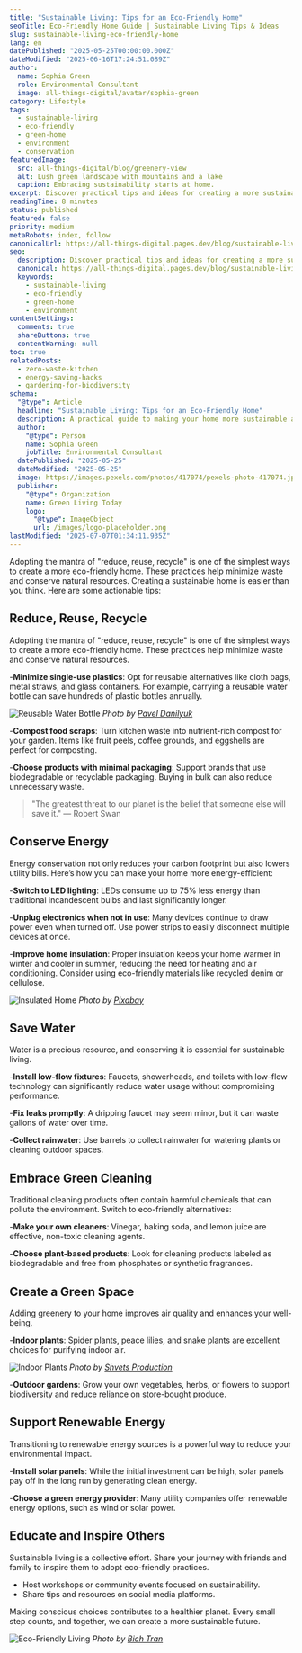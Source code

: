 ```yaml
---
title: "Sustainable Living: Tips for an Eco-Friendly Home"
seoTitle: Eco-Friendly Home Guide | Sustainable Living Tips & Ideas
slug: sustainable-living-eco-friendly-home
lang: en
datePublished: "2025-05-25T00:00:00.000Z"
dateModified: "2025-06-16T17:24:51.089Z"
author:
  name: Sophia Green
  role: Environmental Consultant
  image: all-things-digital/avatar/sophia-green
category: Lifestyle
tags:
  - sustainable-living
  - eco-friendly
  - green-home
  - environment
  - conservation
featuredImage:
  src: all-things-digital/blog/greenery-view
  alt: Lush green landscape with mountains and a lake
  caption: Embracing sustainability starts at home.
excerpt: Discover practical tips and ideas for creating a more sustainable and eco-friendly home environment. From reducing waste to conserving energy, learn how small changes can make a big impact. Creating a sustainable home is easier than you think. Here are some actionable tips
readingTime: 8 minutes
status: published
featured: false
priority: medium
metaRobots: index, follow
canonicalUrl: https://all-things-digital.pages.dev/blog/sustainable-living-eco-friendly-home
seo:
  description: Discover practical tips and ideas for creating a more sustainable and eco-friendly home environment. From reducing waste to conserving energy, learn how small things could make a huge impact.
  canonical: https://all-things-digital.pages.dev/blog/sustainable-living-eco-friendly-home
  keywords:
    - sustainable-living
    - eco-friendly
    - green-home
    - environment
contentSettings:
  comments: true
  shareButtons: true
  contentWarning: null
toc: true
relatedPosts:
  - zero-waste-kitchen
  - energy-saving-hacks
  - gardening-for-biodiversity
schema:
  "@type": Article
  headline: "Sustainable Living: Tips for an Eco-Friendly Home"
  description: A practical guide to making your home more sustainable and environmentally friendly.
  author:
    "@type": Person
    name: Sophia Green
    jobTitle: Environmental Consultant
  datePublished: "2025-05-25"
  dateModified: "2025-05-25"
  image: https://images.pexels.com/photos/417074/pexels-photo-417074.jpeg?auto=compress&cs=tinysrgb&w=1260&h=750&dpr=2
  publisher:
    "@type": Organization
    name: Green Living Today
    logo:
      "@type": ImageObject
      url: /images/logo-placeholder.png
lastModified: "2025-07-07T01:34:11.935Z"
---
```


Adopting the mantra of "reduce, reuse, recycle" is one of the simplest ways to create a more eco-friendly home. These practices help minimize waste and conserve natural resources. Creating a sustainable home is easier than you think. Here are some actionable tips:

## Reduce, Reuse, Recycle

Adopting the mantra of "reduce, reuse, recycle" is one of the simplest ways to create a more eco-friendly home. These practices help minimize waste and conserve natural resources.

-**Minimize single-use plastics**: Opt for reusable alternatives like cloth bags, metal straws, and glass containers. For example, carrying a reusable water bottle can save hundreds of plastic bottles annually.

![Reusable Water Bottle](https://images.pexels.com/photos/2397224/pexels-photo-2397224.jpeg?auto=compress&cs=tinysrgb&w=1260&h=750&dpr=2)
_Photo by [Pavel Danilyuk](https://www.pexels.com/@pavel-danilyuk)_

-**Compost food scraps**: Turn kitchen waste into nutrient-rich compost for your garden. Items like fruit peels, coffee grounds, and eggshells are perfect for composting.

-**Choose products with minimal packaging**: Support brands that use biodegradable or recyclable packaging. Buying in bulk can also reduce unnecessary waste.

> "The greatest threat to our planet is the belief that someone else will save it." — Robert Swan

## Conserve Energy

Energy conservation not only reduces your carbon footprint but also lowers utility bills. Here’s how you can make your home more energy-efficient:

-**Switch to LED lighting**: LEDs consume up to 75% less energy than traditional incandescent bulbs and last significantly longer.

-**Unplug electronics when not in use**: Many devices continue to draw power even when turned off. Use power strips to easily disconnect multiple devices at once.

-**Improve home insulation**: Proper insulation keeps your home warmer in winter and cooler in summer, reducing the need for heating and air conditioning. Consider using eco-friendly materials like recycled denim or cellulose.

![Insulated Home](https://images.pexels.com/photos/279810/pexels-photo-279810.jpeg?auto=compress&cs=tinysrgb&w=1260&h=750&dpr=2)
_Photo by [Pixabay](https://www.pexels.com/@pixabay)_

## Save Water

Water is a precious resource, and conserving it is essential for sustainable living.

-**Install low-flow fixtures**: Faucets, showerheads, and toilets with low-flow technology can significantly reduce water usage without compromising performance.

-**Fix leaks promptly**: A dripping faucet may seem minor, but it can waste gallons of water over time.

-**Collect rainwater**: Use barrels to collect rainwater for watering plants or cleaning outdoor spaces.

## Embrace Green Cleaning

Traditional cleaning products often contain harmful chemicals that can pollute the environment. Switch to eco-friendly alternatives:

-**Make your own cleaners**: Vinegar, baking soda, and lemon juice are effective, non-toxic cleaning agents.

-**Choose plant-based products**: Look for cleaning products labeled as biodegradable and free from phosphates or synthetic fragrances.

## Create a Green Space

Adding greenery to your home improves air quality and enhances your well-being.

-**Indoor plants**: Spider plants, peace lilies, and snake plants are excellent choices for purifying indoor air.

![Indoor Plants](https://images.pexels.com/photos/3960270/pexels-photo-3960270.jpeg?auto=compress&cs=tinysrgb&w=1260&h=750&dpr=2)
_Photo by [Shvets Production](https://www.pexels.com/@shvets-production)_

-**Outdoor gardens**: Grow your own vegetables, herbs, or flowers to support biodiversity and reduce reliance on store-bought produce.

## Support Renewable Energy

Transitioning to renewable energy sources is a powerful way to reduce your environmental impact.

-**Install solar panels**: While the initial investment can be high, solar panels pay off in the long run by generating clean energy.

-**Choose a green energy provider**: Many utility companies offer renewable energy options, such as wind or solar power.

## Educate and Inspire Others

Sustainable living is a collective effort. Share your journey with friends and family to inspire them to adopt eco-friendly practices.

- Host workshops or community events focused on sustainability.
- Share tips and resources on social media platforms.

Making conscious choices contributes to a healthier planet. Every small step counts, and together, we can create a more sustainable future.

![Eco-Friendly Living](https://images.pexels.com/photos/258385/pexels-photo-258385.jpeg?auto=compress&cs=tinysrgb&w=1260&h=750&dpr=2)
_Photo by [Bich Tran](https://www.pexels.com/@btran109)_
